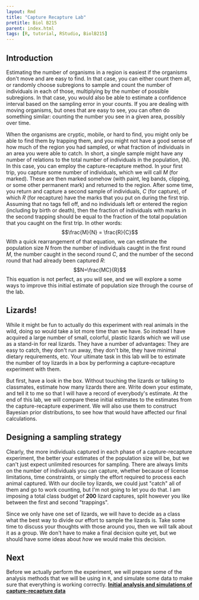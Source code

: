 ```yaml
---
layout: Rmd
title: "Capture Recapture Lab"
pretitle: Biol B215
parent: index.html
tags: [R, tutorial, RStudio, BiolB215]
---
```






## Introduction
Estimating the number of organisms in a region is easiest if the organisms don't move and are easy to find. In that case, you can either count them all, or randomly choose subregions to sample and  count the number of individuals in each of those, multiplying by the number of possible subregions. In that case, you would also be able to estimate a confidence interval based on the sampling error in your counts. If you are dealing with moving organisms, but ones that are easy to see, you can often do something similar: counting the number you see in a given area, possibly over time.

When the organisms are cryptic, mobile, or hard to find, you might only be able to find them by trapping them, and you might not have a good sense of how much of the region you had sampled, or what fraction of individuals in an area you were able to catch. In short, a single sample might have any number of relations to the total number of individuals in the population, ($N$).  In this case, you can employ the capture-recapture method. In your first trip, you capture some number of individuals, which we will call $M$ (for marked). These are then marked somehow (with paint, leg bands, clipping, or some other permanent mark) and returned to the region. After some time, you return and capture a second sample of individuals, $C$ (for capture), of which $R$ (for recapture) have the marks that you put on during the first trip. Assuming that no tags fell off, and no individuals left or entered the region (including by birth or death), then the fraction of individuals with marks in the second trapping should be equal to the fraction of the total population that you caught on the first trip. In other words:
$$\frac{M}{N} = \frac{R}{C}$$
With a quick rearrangement of that equation, we can estimate the population size $N$ from the number of individuals caught in the first round $M$, the number caught in the second round $C$, and the number of the second round that had already been captured $R$:
$$N=\frac{MC}{R}$$
This equation is not perfect, as you will see, and we will explore a some ways to improve this initial estimate of population size through the course of the lab.

## Lizards!
While it might be fun to actually do this experiment with real animals in the wild, doing so would take a lot more time than we have. So instead I have acquired a large number of small, colorful, plastic lizards which we will use as a stand-in for real lizards. They have a number of advantages: They are easy to catch, they don't run away, they don't bite, they have minimal dietary requirements, etc. Your ultimate task in this lab will be to estimate the number of toy lizards in a box by performing a capture-recapture experiment with them.

But first, have a look in the box. Without touching the lizards or talking to classmates, estimate how many lizards there are. Write down your estimate, and tell it to me so that I will have a record of everybody's estimate. At the end of this lab, we will compare these initial estimates to the estimates from the capture-recapture experiment. We will also use them to construct Bayesian prior distributions, to see how that would have affected our final calculations.


## Designing a sampling strategy
Clearly, the more individuals captured in each phase of a capture-recapture experiment, the better your estimates of the population size will be, but we can't just expect unlimited resources for sampling.  There are always limits on the number of individuals you can capture, whether because of license limitations, time constraints, or simply the effort required to process each animal captured. With our docile toy lizards, we could just "catch" all of them and go to work counting, but I'm not going to let you do that. I am imposing a total class budget of **200** lizard captures, split however you like between the first and second "trappings". 

Since we only have one set of lizards, we will have to decide as a class what the best way to divide our effort to sample the lizards is. Take some time to discuss your thoughts with those around you, then we will talk about it as a group. We don't have to make a final decision quite yet, but we should have some ideas about *how* we would make this decision.

## Next
Before we actually perform the experiment, we will prepare some of the analysis methods that we will be using in `R`, and simulate some data to make sure that everything is working correctly.
**[Initial analysis and simulations of capture-recapture data](capture_recapture2.html)**

